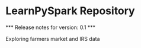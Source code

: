 # LearnPySpark Repository

*** Release notes for version: 0.1 ***

Exploring farmers market and IRS data
